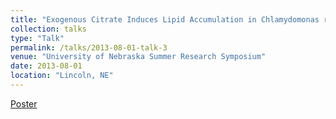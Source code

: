 ```yaml
---
title: "Exogenous Citrate Induces Lipid Accumulation in Chlamydomonas reinhardtii. University of Nebraska Summer Research Symposium "
collection: talks
type: "Talk"
permalink: /talks/2013-08-01-talk-3
venue: "University of Nebraska Summer Research Symposium"
date: 2013-08-01
location: "Lincoln, NE"
---
```


[Poster](../files/Tu_Poster_06Aug13v1CD2v1.pdf)

